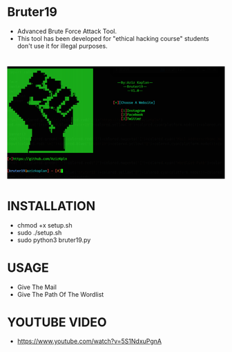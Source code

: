 # Bruter19
* Advanced Brute Force Attack Tool.
* This tool has been developed for "ethical hacking course" students don't use it for illegal purposes.
# ![](banner/1.png)
# INSTALLATION
* chmod +x setup.sh
* sudo ./setup.sh
* sudo python3 bruter19.py
# USAGE
* Give The Mail 
* Give The Path Of The Wordlist
# YOUTUBE VIDEO
* https://www.youtube.com/watch?v=5S1NdxuPgnA
